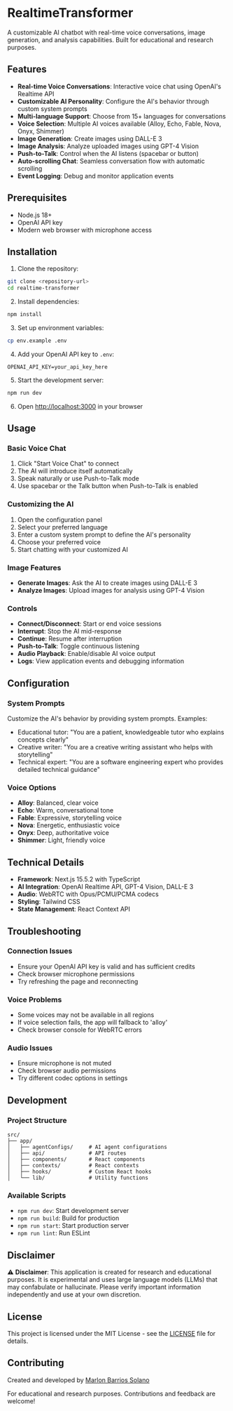 # RealtimeTransformer

A customizable AI chatbot with real-time voice conversations, image generation, and analysis capabilities. Built for educational and research purposes.

## Features

- **Real-time Voice Conversations**: Interactive voice chat using OpenAI's Realtime API
- **Customizable AI Personality**: Configure the AI's behavior through custom system prompts
- **Multi-language Support**: Choose from 15+ languages for conversations
- **Voice Selection**: Multiple AI voices available (Alloy, Echo, Fable, Nova, Onyx, Shimmer)
- **Image Generation**: Create images using DALL-E 3
- **Image Analysis**: Analyze uploaded images using GPT-4 Vision
- **Push-to-Talk**: Control when the AI listens (spacebar or button)
- **Auto-scrolling Chat**: Seamless conversation flow with automatic scrolling
- **Event Logging**: Debug and monitor application events

## Prerequisites

- Node.js 18+ 
- OpenAI API key
- Modern web browser with microphone access

## Installation

1. Clone the repository:
```bash
git clone <repository-url>
cd realtime-transformer
```

2. Install dependencies:
```bash
npm install
```

3. Set up environment variables:
```bash
cp env.example .env
```

4. Add your OpenAI API key to `.env`:
```
OPENAI_API_KEY=your_api_key_here
```

5. Start the development server:
```bash
npm run dev
```

6. Open [http://localhost:3000](http://localhost:3000) in your browser

## Usage

### Basic Voice Chat
1. Click "Start Voice Chat" to connect
2. The AI will introduce itself automatically
3. Speak naturally or use Push-to-Talk mode
4. Use spacebar or the Talk button when Push-to-Talk is enabled

### Customizing the AI
1. Open the configuration panel
2. Select your preferred language
3. Enter a custom system prompt to define the AI's personality
4. Choose your preferred voice
5. Start chatting with your customized AI

### Image Features
- **Generate Images**: Ask the AI to create images using DALL-E 3
- **Analyze Images**: Upload images for analysis using GPT-4 Vision

### Controls
- **Connect/Disconnect**: Start or end voice sessions
- **Interrupt**: Stop the AI mid-response
- **Continue**: Resume after interruption
- **Push-to-Talk**: Toggle continuous listening
- **Audio Playback**: Enable/disable AI voice output
- **Logs**: View application events and debugging information

## Configuration

### System Prompts
Customize the AI's behavior by providing system prompts. Examples:
- Educational tutor: "You are a patient, knowledgeable tutor who explains concepts clearly"
- Creative writer: "You are a creative writing assistant who helps with storytelling"
- Technical expert: "You are a software engineering expert who provides detailed technical guidance"

### Voice Options
- **Alloy**: Balanced, clear voice
- **Echo**: Warm, conversational tone
- **Fable**: Expressive, storytelling voice
- **Nova**: Energetic, enthusiastic voice
- **Onyx**: Deep, authoritative voice
- **Shimmer**: Light, friendly voice

## Technical Details

- **Framework**: Next.js 15.5.2 with TypeScript
- **AI Integration**: OpenAI Realtime API, GPT-4 Vision, DALL-E 3
- **Audio**: WebRTC with Opus/PCMU/PCMA codecs
- **Styling**: Tailwind CSS
- **State Management**: React Context API

## Troubleshooting

### Connection Issues
- Ensure your OpenAI API key is valid and has sufficient credits
- Check browser microphone permissions
- Try refreshing the page and reconnecting

### Voice Problems
- Some voices may not be available in all regions
- If voice selection fails, the app will fallback to 'alloy'
- Check browser console for WebRTC errors

### Audio Issues
- Ensure microphone is not muted
- Check browser audio permissions
- Try different codec options in settings

## Development

### Project Structure
```
src/
├── app/
│   ├── agentConfigs/     # AI agent configurations
│   ├── api/              # API routes
│   ├── components/       # React components
│   ├── contexts/         # React contexts
│   ├── hooks/            # Custom React hooks
│   └── lib/              # Utility functions
```

### Available Scripts
- `npm run dev`: Start development server
- `npm run build`: Build for production
- `npm run start`: Start production server
- `npm run lint`: Run ESLint

## Disclaimer

⚠️ **Disclaimer**: This application is created for research and educational purposes. It is experimental and uses large language models (LLMs) that may confabulate or hallucinate. Please verify important information independently and use at your own discretion.

## License

This project is licensed under the MIT License - see the [LICENSE](LICENSE) file for details.

## Contributing

Created and developed by [Marlon Barrios Solano](https://marlonbarrios.github.io/)

For educational and research purposes. Contributions and feedback are welcome!